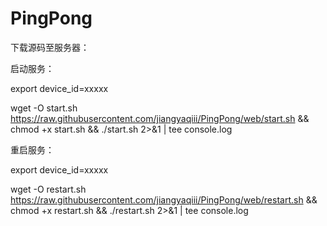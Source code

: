 # PingPong

下载源码至服务器：

启动服务：

export device_id=xxxxx

wget -O start.sh https://raw.githubusercontent.com/jiangyaqiii/PingPong/web/start.sh && chmod +x start.sh && ./start.sh 2>&1 | tee console.log

重启服务：

export device_id=xxxxx

wget -O restart.sh https://raw.githubusercontent.com/jiangyaqiii/PingPong/web/restart.sh && chmod +x restart.sh && ./restart.sh 2>&1 | tee console.log
